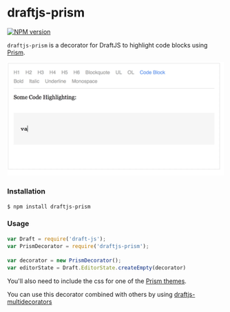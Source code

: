 # draftjs-prism

[![NPM version](https://badge.fury.io/js/draftjs-prism.svg)](http://badge.fury.io/js/draftjs-prism)

`draftjs-prism` is a decorator for DraftJS to highlight code blocks using [Prism](https://github.com/PrismJS/prism).

![Prism](./preview.gif)

### Installation

```
$ npm install draftjs-prism
```

### Usage

```js
var Draft = require('draft-js');
var PrismDecorator = require('draftjs-prism');

var decorator = new PrismDecorator();
var editorState = Draft.EditorState.createEmpty(decorator)
```

You'll also need to include the css for one of the [Prism themes](https://github.com/PrismJS/prism/tree/gh-pages/themes).

You can use this decorator combined with others by using [draftjs-multidecorators](https://github.com/SamyPesse/draftjs-multidecorators)

